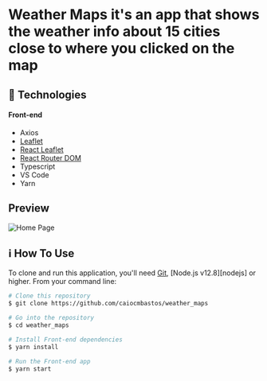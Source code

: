 # Weather Maps it's an app that shows the weather info about 15 cities close to where you clicked on the map

## :rocket: Technologies

#### Front-end
-  Axios
-  [Leaflet](https://leafletjs.com/)
-  [React Leaflet](https://react-leaflet.js.org/)
-  [React Router DOM](https://reacttraining.com/react-router/web/guides/quick-start)
-  Typescript
-  VS Code
-  Yarn

## Preview
![Home Page]()

## :information_source: How To Use

To clone and run this application, you'll need [Git](https://git-scm.com), [Node.js v12.8][nodejs] or higher. From your command line:

```bash
# Clone this repository
$ git clone https://github.com/caiocmbastos/weather_maps

# Go into the repository
$ cd weather_maps

# Install Front-end dependencies
$ yarn install

# Run the Front-end app
$ yarn start
